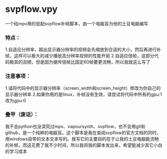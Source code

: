 # svpflow.vpy
一个给mpv用的低配svpflow补帧脚本，由一个电脑盲为他的土豆电脑编写
### 特点：
1.自适应分辨率，超出显示器分辨率的视频会先缩放到合适的大小，然后再进行补帧，这样可以极大的减少播放高分辨率视频的性能开销
2.自适应倍帧，这部分代码极其的丑陋，但是因为据传倍帧比固定60帧要更流畅，所以我就这么写了
### 注意事项：
1.请将代码中的显示器分辨率（screen_width和screen_height）修改为你自己的显示器分辨率
2.如果你用的是linux，补帧没有生效，请尝试将代码中所有的gpu:1改为gpu:0
### 叠甲（废话）：
我不会python也没深究过mpv、vapoursynth、svpflow，也不会用git和github，是一个纯粹的电脑盲。这个脚本是我在查阅svpflow的官方文档的同时，用windows自带的文本文本写的。我写它的主要目的在于让我的土豆电脑能流畅的补帧，而这花费了我不少时间，所以我将我的脚本发出来，希望能减少其它小白的学习成本
